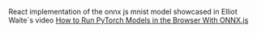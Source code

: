 React implementation of the onnx js mnist model showcased in Elliot Waite`s video [How to Run PyTorch Models in the Browser With ONNX.js](https://www.youtube.com/watch?v=Vs730jsRgO8)  
